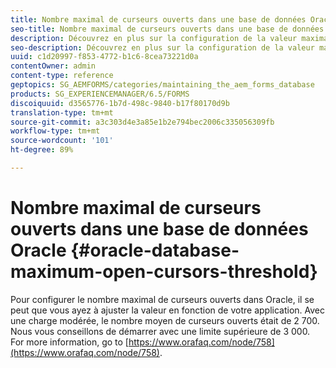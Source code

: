 ```yaml
---
title: Nombre maximal de curseurs ouverts dans une base de données Oracle
seo-title: Nombre maximal de curseurs ouverts dans une base de données Oracle
description: Découvrez en plus sur la configuration de la valeur maximale des curseurs ouverts dans Oracle.
seo-description: Découvrez en plus sur la configuration de la valeur maximale des curseurs ouverts dans Oracle.
uuid: c1d20997-f853-4772-b1c6-8cea73221d0a
contentOwner: admin
content-type: reference
geptopics: SG_AEMFORMS/categories/maintaining_the_aem_forms_database
products: SG_EXPERIENCEMANAGER/6.5/FORMS
discoiquuid: d3565776-1b7d-498c-9840-b17f80170d9b
translation-type: tm+mt
source-git-commit: a3c303d4e3a85e1b2e794bec2006c335056309fb
workflow-type: tm+mt
source-wordcount: '101'
ht-degree: 89%

---
```



# Nombre maximal de curseurs ouverts dans une base de données Oracle {#oracle-database-maximum-open-cursors-threshold}

Pour configurer le nombre maximal de curseurs ouverts dans Oracle, il se peut que vous ayez à ajuster la valeur en fonction de votre application. Avec une charge modérée, le nombre moyen de curseurs ouverts était de 2 700. Nous vous conseillons de démarrer avec une limite supérieure de 3 000. For more information, go to [https://www.orafaq.com/node/758](https://www.orafaq.com/node/758).
